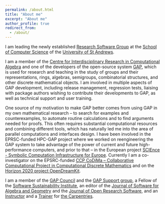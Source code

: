 ```yaml
---
permalink: /about.html
title: "About me"
excerpt: "About me"
author_profile: true
redirect_from: 
  - /about/
---
```


I am leading the newly established
[Research Software Group](https://rse.cs.st-andrews.ac.uk/)
at the [School of Computer Science](https://www.cs.st-andrews.ac.uk/) of the
[University of St Andrews](https://www.st-andrews.ac.uk/).

I am a member of the 
[Centre for Interdisciplinary Research in Computational Algebra](https://twitter.com/CIRCA_StAndrews)
and one of the developers of the open-source system 
[GAP](http://www.gap-system.org/), which is used for research and teaching in 
the study of groups and their representations, rings, algebras, semigroups,
combinatorial structures, and other discrete mathematical objects. 
I am involved in multiple aspects of GAP development, 
including release management, regression tests, liaising with package
authors wishing to contribute their developments to GAP,
as well as technical support and user training.

One source of my motivation to make GAP better comes from using GAP in my
own mathematical research – to search for examples and counterexamples,
to automate routine calculations and to find arguments needed for proofs.
This often requires substantial computational resources and combining
different tools, which has naturally led me into the area of parallel
computations and interfaces design. I have been involved in the 
EPRSC-funded HPC-GAP project where we worked on reengineering the GAP
system to take advantage of the power of current and future high-performance
computers, and prior to that – in the European project 
[SCIEnce - Symbolic Computation Infrastructure for Europe](http://www.symbolic-computing.org/).
Currently I am a co-investigator on the EPSRC-funded 
[CCP CoDiMa – Collaborative Computational Project in Computational Discrete Mathematics](http://www.codima.ac.uk/)
and on the [Horizon 2020 project OpenDreamKit](http://opendreamkit.org/).

I am a member of the [GAP Council](http://www.gap-system.org/Contacts/People/Council/council.html)
and the [GAP Support group](http://www.gap-system.org/Contacts/People/supportgroup.html),
a Fellow of the [Software Sustainability Institute](https://www.software.ac.uk/),
an editor of the [Journal of Software for Algebra and Geometry](http://j-sag.org/)
and the [Journal of Open Research Software](http://openresearchsoftware.metajnl.com/),
and an [Instructor](https://carpentries.org/instructors/) and
a [Trainer](https://carpentries.org/trainers/) for [the Carpentries](https://carpentries.org/).
